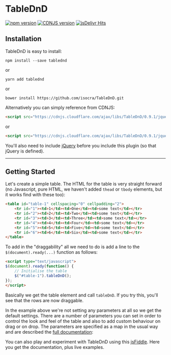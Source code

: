 # TableDnD
[![npm version](https://badge.fury.io/js/tablednd.svg)](https://badge.fury.io/js/tablednd)
[![CDNJS version](https://img.shields.io/cdnjs/v/TableDnD.svg)](https://cdnjs.com/libraries/TableDnD)
[![jsDelivr Hits](https://data.jsdelivr.com/v1/package/gh/isocra/TableDnD/badge?style=rounded)](https://www.jsdelivr.com/package/gh/isocra/TableDnD)

## Installation

TableDnD is easy to install:
```
npm install --save tablednd
```
or
```
yarn add tablednd
```
or
```
bower install https://github.com/isocra/TableDnD.git
```
Alternatively you can simply reference from CDNJS:
```html
<script src="https://cdnjs.cloudflare.com/ajax/libs/TableDnD/0.9.1/jquery.tablednd.js" integrity="sha256-d3rtug+Hg1GZPB7Y/yTcRixO/wlI78+2m08tosoRn7A=" crossorigin="anonymous"></script>
```
or
```html
<script src="https://cdnjs.cloudflare.com/ajax/libs/TableDnD/0.9.1/jquery.tablednd.js" integrity="sha256-d3rtug+Hg1GZPB7Y/yTcRixO/wlI78+2m08tosoRn7A=" crossorigin="anonymous"></script>
```
You'll also need to include [jQuery](https://jquery.com) before you include this plugin (so that jQuery is defined).

---

## Getting Started

Let's create a simple table. The HTML for the table is very straight forward (no Javascript, pure HTML, we haven't added `thead` or `tbody` elements, but it works find with these too):

```html
<table id="table-1" cellspacing="0" cellpadding="2">
    <tr id="1"><td>1</td><td>One</td><td>some text</td></tr>
    <tr id="2"><td>2</td><td>Two</td><td>some text</td></tr>
    <tr id="3"><td>3</td><td>Three</td><td>some text</td></tr>
    <tr id="4"><td>4</td><td>Four</td><td>some text</td></tr>
    <tr id="5"><td>5</td><td>Five</td><td>some text</td></tr>
    <tr id="6"><td>6</td><td>Six</td><td>some text</td></tr>
</table>
```
To add in the "draggability" all we need to do is add a line to the `$(document).ready(...)` function as follows:
```html
<script type="text/javascript">
$(document).ready(function() {
    // Initialise the table
    $("#table-1").tableDnD();
});
</script>
```
Basically we get the table element and call `tableDnD`. If you try this, you'll see that the rows are now draggable.

In the example above we're not setting any parameters at all so we get the default settings. There are a number of parameters you can set in order to control the look and feel of the table and also to add custom behaviour on drag or on drop. The parameters are specified as a map in the usual way and are described the [full documentation](http://isocra.github.io/TableDnD):

You can also play and experiment with TableDnD using this [jsFiddle](http://jsfiddle.net/DenisHo/dxpLrcd9/embedded/result/). Here you get the documentation, plus live examples.

